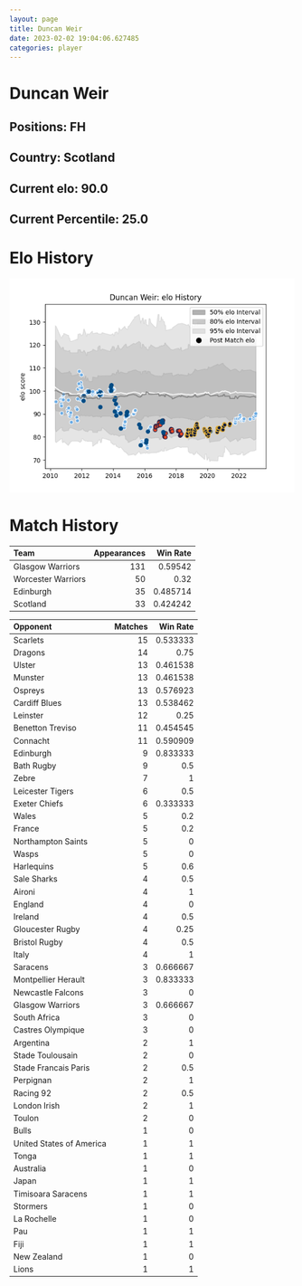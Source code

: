 ```yaml
---  
layout: page  
title: Duncan Weir  
date: 2023-02-02 19:04:06.627485  
categories: player  
---
```

# Duncan Weir

## Positions: FH

## Country: Scotland

## Current elo: 90.0

## Current Percentile: 25.0

# Elo History


![elo history](history_DuncanWeir.png)
# Match History


| Team               |   Appearances |   Win Rate |
|:-------------------|--------------:|-----------:|
| Glasgow Warriors   |           131 |   0.59542  |
| Worcester Warriors |            50 |   0.32     |
| Edinburgh          |            35 |   0.485714 |
| Scotland           |            33 |   0.424242 |

| Opponent                 |   Matches |   Win Rate |
|:-------------------------|----------:|-----------:|
| Scarlets                 |        15 |   0.533333 |
| Dragons                  |        14 |   0.75     |
| Ulster                   |        13 |   0.461538 |
| Munster                  |        13 |   0.461538 |
| Ospreys                  |        13 |   0.576923 |
| Cardiff Blues            |        13 |   0.538462 |
| Leinster                 |        12 |   0.25     |
| Benetton Treviso         |        11 |   0.454545 |
| Connacht                 |        11 |   0.590909 |
| Edinburgh                |         9 |   0.833333 |
| Bath Rugby               |         9 |   0.5      |
| Zebre                    |         7 |   1        |
| Leicester Tigers         |         6 |   0.5      |
| Exeter Chiefs            |         6 |   0.333333 |
| Wales                    |         5 |   0.2      |
| France                   |         5 |   0.2      |
| Northampton Saints       |         5 |   0        |
| Wasps                    |         5 |   0        |
| Harlequins               |         5 |   0.6      |
| Sale Sharks              |         4 |   0.5      |
| Aironi                   |         4 |   1        |
| England                  |         4 |   0        |
| Ireland                  |         4 |   0.5      |
| Gloucester Rugby         |         4 |   0.25     |
| Bristol Rugby            |         4 |   0.5      |
| Italy                    |         4 |   1        |
| Saracens                 |         3 |   0.666667 |
| Montpellier Herault      |         3 |   0.833333 |
| Newcastle Falcons        |         3 |   0        |
| Glasgow Warriors         |         3 |   0.666667 |
| South Africa             |         3 |   0        |
| Castres Olympique        |         3 |   0        |
| Argentina                |         2 |   1        |
| Stade Toulousain         |         2 |   0        |
| Stade Francais Paris     |         2 |   0.5      |
| Perpignan                |         2 |   1        |
| Racing 92                |         2 |   0.5      |
| London Irish             |         2 |   1        |
| Toulon                   |         2 |   0        |
| Bulls                    |         1 |   0        |
| United States of America |         1 |   1        |
| Tonga                    |         1 |   1        |
| Australia                |         1 |   0        |
| Japan                    |         1 |   1        |
| Timisoara Saracens       |         1 |   1        |
| Stormers                 |         1 |   0        |
| La Rochelle              |         1 |   0        |
| Pau                      |         1 |   1        |
| Fiji                     |         1 |   1        |
| New Zealand              |         1 |   0        |
| Lions                    |         1 |   1        |